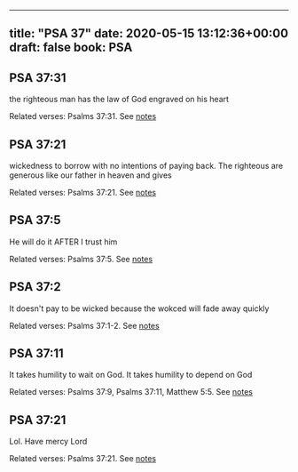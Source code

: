 
---
title: "PSA 37"
date: 2020-05-15 13:12:36+00:00
draft: false
book: PSA
---

## PSA 37:31

the righteous man has the law of God engraved on his heart

Related verses: Psalms 37:31. See [notes](https://my.bible.com/notes/3430037696826565022)


## PSA 37:21

wickedness to borrow with no intentions of paying back. The righteous are generous like our father in heaven and gives

Related verses: Psalms 37:21. See [notes](https://my.bible.com/notes/3430036305777254800)


## PSA 37:5

He will do it AFTER I trust him

Related verses: Psalms 37:5. See [notes](https://my.bible.com/notes/3430032275453763921)


## PSA 37:2

It doesn't pay to be wicked because the wokced will fade away quickly

Related verses: Psalms 37:1-2. See [notes](https://my.bible.com/notes/3430024346616979644)


## PSA 37:11

It takes humility to wait on God. It takes humility to depend on God

Related verses: Psalms 37:9, Psalms 37:11, Matthew 5:5. See [notes](https://my.bible.com/notes/3060545608986911280)


## PSA 37:21

Lol. Have mercy Lord

Related verses: Psalms 37:21. See [notes](https://my.bible.com/notes/2551629440141222264)

